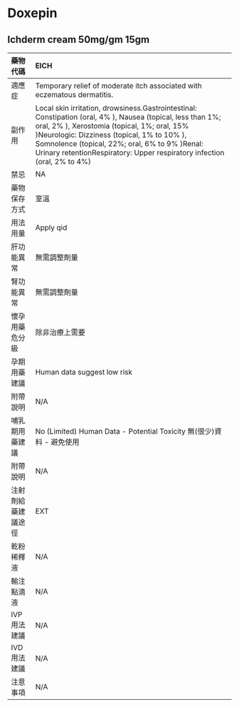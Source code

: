 # Doxepin

## Ichderm cream 50mg/gm 15gm

| 藥物代碼           | EICH                                                                                                                                                                                                                                                                                                                                  |
|:-------------------|:--------------------------------------------------------------------------------------------------------------------------------------------------------------------------------------------------------------------------------------------------------------------------------------------------------------------------------------|
| 適應症             | Temporary relief of moderate itch associated with eczematous dermatitis.                                                                                                                                                                                                                                                              |
| 副作用             | Local skin irritation, drowsiness.Gastrointestinal: Constipation (oral, 4% ), Nausea (topical, less than 1%; oral, 2% ), Xerostomia (topical, 1%; oral, 15% )Neurologic: Dizziness (topical, 1% to 10% ), Somnolence (topical, 22%; oral, 6% to 9% )Renal: Urinary retentionRespiratory: Upper respiratory infection (oral, 2% to 4%) |
| 禁忌               | NA                                                                                                                                                                                                                                                                                                                                    |
| 藥物保存方式       | 室溫                                                                                                                                                                                                                                                                                                                                  |
| 用法用量           | Apply qid                                                                                                                                                                                                                                                                                                                             |
| 肝功能異常         | 無需調整劑量                                                                                                                                                                                                                                                                                                                          |
| 腎功能異常         | 無需調整劑量                                                                                                                                                                                                                                                                                                                          |
| 懷孕用藥危分級     | 除非治療上需要                                                                                                                                                                                                                                                                                                                        |
| 孕期用藥建議       | Human data suggest low risk                                                                                                                                                                                                                                                                                                           |
| 附帶說明           | N/A                                                                                                                                                                                                                                                                                                                                   |
| 哺乳期用藥建議     | No (Limited) Human Data - Potential Toxicity 無(很少)資料 - 避免使用                                                                                                                                                                                                                                                                  |
| 附帶說明           | N/A                                                                                                                                                                                                                                                                                                                                   |
| 注射劑給藥建議途徑 | EXT                                                                                                                                                                                                                                                                                                                                   |
| 乾粉稀釋液         | N/A                                                                                                                                                                                                                                                                                                                                   |
| 輸注點滴液         | N/A                                                                                                                                                                                                                                                                                                                                   |
| IVP 用法建議       | N/A                                                                                                                                                                                                                                                                                                                                   |
| IVD 用法建議       | N/A                                                                                                                                                                                                                                                                                                                                   |
| 注意事項           | N/A                                                                                                                                                                                                                                                                                                                                   |

